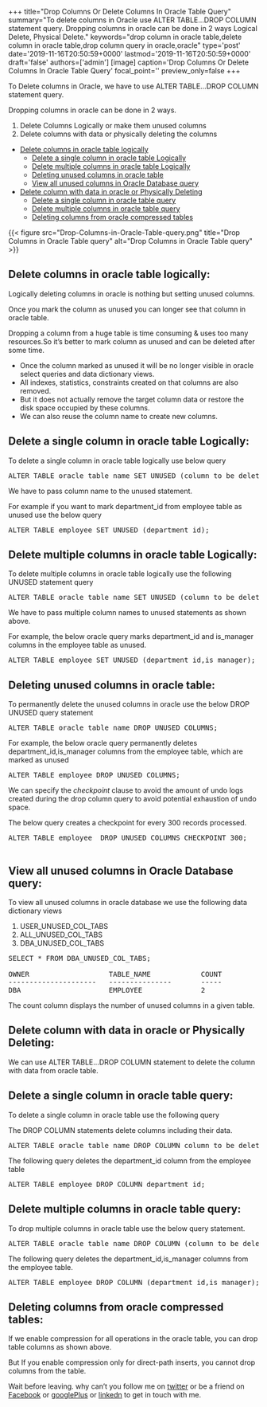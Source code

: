 +++
title="Drop Columns Or Delete Columns In Oracle Table Query"
summary="To delete columns in Oracle use ALTER TABLE...DROP COLUMN statement query. Dropping columns in oracle can be done in 2 ways Logical Delete, Physical Delete."
keywords="drop column in oracle table,delete column in oracle table,drop column query in oracle,oracle"
type='post'
date='2019-11-16T20:50:59+0000'
lastmod='2019-11-16T20:50:59+0000'
draft='false'
authors=['admin']
[image]
caption='Drop Columns Or Delete Columns In Oracle Table Query'
focal_point=''
preview_only=false
+++








To Delete columns in Oracle, we have to use ALTER TABLE…DROP COLUMN statement query.

Dropping columns in oracle can be done in 2 ways.

<ol><li>Delete Columns Logically or make them unused columns</li><li>Delete columns with data or physically deleting the columns</li></ol>

<ul><li><a href="#step-1">Delete columns in oracle table logically</a><ul><li><a href="#step-2">Delete a single column in oracle table Logically</a></li><li><a href="#step-3">Delete multiple columns in oracle table Logically</a></li><li><a href="#step-4">Deleting unused columns in oracle table</a></li><li><a href="#step-5">View all unused columns in Oracle Database query</a></li></ul></li><li><a href="#step-6">Delete column with data in oracle or Physically Deleting</a><ul><li><a href="#step-7">Delete a single column in oracle table query</a></li><li><a href="#step-8">Delete multiple columns in oracle table query</a></li><li><a href="#step-9">Deleting columns from oracle compressed tables</a></li></ul></li></ul>

{{< figure src="Drop-Columns-in-Oracle-Table-query.png" title="Drop Columns in Oracle Table query" alt="Drop Columns in Oracle Table query" >}}

## Delete columns in oracle table logically:

Logically deleting columns in oracle is nothing but setting unused columns.

Once you mark the column as unused you can longer see that column in oracle table.

Dropping a column from a huge table is time consuming &amp; uses too many resources.So it’s better to mark column as unused and can be deleted after some time.

<ul><li>Once the column marked as unused it will be no longer visible in oracle select queries and data dictionary views.</li><li>All indexes, statistics, constraints created on that columns are also removed.</li><li>But it does not actually remove the target column data or restore the disk space occupied by these columns.</li><li>We can also reuse the column name to create new columns.</li></ul>

## Delete a single column in oracle table Logically:

To delete a single column in oracle table logically use below query

<pre>ALTER TABLE oracle_table_name SET UNUSED (column_to_be_deleted);</pre>



We have to pass column name to the unused statement.

For example if you want to mark department_id from employee table as unused use the below query

<pre>ALTER TABLE employee SET UNUSED (department_id);</pre>

## Delete multiple columns in oracle table Logically:

To delete multiple columns in oracle table logically use the following UNUSED statement query

<pre>ALTER TABLE oracle_table_name SET UNUSED (column_to_be_deleted1,column_to_be_deleted1);</pre>

We have to pass multiple column names to unused statements as shown above.

For example, the below oracle query marks department_id and is_manager columns in the employee table as unused.

<pre>ALTER TABLE employee SET UNUSED (department_id,is_manager);</pre>

## Deleting unused columns in oracle table:

To permanently delete the unused columns in oracle use the below DROP UNUSED query statement

<pre>ALTER TABLE oracle_table_name DROP UNUSED COLUMNS;</pre>

For example, the below oracle query permanently deletes department_id,is_manager columns from the employee table, which are marked as unused

<pre>ALTER TABLE employee DROP UNUSED COLUMNS;</pre>

We can specify the <em>checkpoint</em> clause to avoid the amount of undo logs created during the drop column query to avoid potential exhaustion of undo space.

The below query creates a checkpoint for every 300 records processed.



<pre>ALTER TABLE employee  DROP UNUSED COLUMNS CHECKPOINT 300;

</pre>

## View all unused columns in Oracle Database query:

To view all unused columns in oracle database we use the following data dictionary views

<ol><li>USER_UNUSED_COL_TABS</li><li>ALL_UNUSED_COL_TABS</li><li>DBA_UNUSED_COL_TABS</li></ol>

<pre>SELECT * FROM DBA_UNUSED_COL_TABS;

OWNER&nbsp; &nbsp; &nbsp; &nbsp; &nbsp; &nbsp; &nbsp; &nbsp; &nbsp; &nbsp;TABLE_NAME&nbsp; &nbsp; &nbsp; &nbsp; &nbsp; &nbsp; COUNT
---------------------&nbsp; &nbsp;---------------&nbsp; &nbsp;    -----
DBA&nbsp; &nbsp; &nbsp; &nbsp; &nbsp; &nbsp; &nbsp; &nbsp; &nbsp; &nbsp; &nbsp;EMPLOYEE&nbsp; &nbsp; &nbsp; &nbsp; &nbsp; &nbsp; &nbsp; 2</pre>

The count column displays the number of unused columns in a given table.

## Delete column with data in oracle or Physically Deleting:

We can use ALTER TABLE…DROP COLUMN statement to delete the column with data from oracle table.

## Delete a single column in oracle table query:

To delete a single column in oracle table use the following query

The DROP COLUMN statements delete columns including their data.

<pre>ALTER TABLE oracle_table_name DROP COLUMN column_to_be_deleted;</pre>

The following query deletes the department_id column from the employee table

<pre>ALTER TABLE employee DROP COLUMN department_id;</pre>

## Delete multiple columns in oracle table query:

To drop multiple columns in oracle table use the below query statement.

<pre>ALTER TABLE oracle_table_name DROP COLUMN (column_to_be_deleted1,column_to_be_deleted2);</pre>

The following query deletes the department_id,is_manager columns from the employee table.

<pre>ALTER TABLE employee DROP COLUMN (department_id,is_manager);</pre>

## Deleting columns from oracle compressed tables:

If we enable compression for all operations in the oracle table, you can drop table columns as shown above.

But If you enable compression only for direct-path inserts, you cannot drop columns from the table.

Wait before leaving.
why can’t you follow me on <a href="https://twitter.com/arungudelli" target="_blank">twitter</a> or be a friend on <a href="https://www.facebook.com/gudelliArun" target="_blank">Facebook</a> or <a href="https://plus.google.com/+ArunkumarGudelli" target="_blank">googlePlus</a> or <a href="https://www.linkedin.com/in/arungudelli/" target="_blank">linkedn</a> to get in touch with me.







